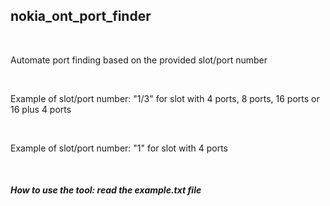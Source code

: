 <!DOCTYPE html>

<h2>nokia_ont_port_finder</h2> <br>

<hp>Automate port finding based on the provided slot/port number</p> <br>
<p>Example of slot/port number: "1/3" for slot with  4 ports, 8 ports, 16 ports or 16 plus 4 ports </p> <br>
<p>Example of slot/port number: "1" for slot with 4 ports </p> <br>

<h5>How to use the tool: read the example.txt file</h5>



